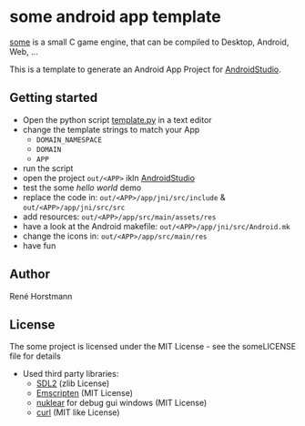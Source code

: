 # some android app template

[some](https://github.com/renehorstmann/some) is a small C game engine, that can be compiled to Desktop, Android, Web, ...

This is a template to generate an Android App Project for [AndroidStudio](https://developer.android.com/studio).

## Getting started

- Open the python script [template.py](template.py) in a text editor
- change the template strings to match your App	
	- `DOMAIN_NAMESPACE`
	- `DOMAIN`
	- `APP`
- run the script
- open the project `out/<APP>` ikln [AndroidStudio](https://developer.android.com/studio)
- test the some *hello world* demo
- replace the code in: `out/<APP>/app/jni/src/include` & `out/<APP>/app/jni/src/src`
- add resources: `out/<APP>/app/src/main/assets/res`
- have a look at the Android makefile: `out/<APP>/app/jni/src/Android.mk`
- change the icons in: `out/<APP>/app/src/main/res`
- have fun


## Author

René Horstmann

## License

The some project is licensed under the MIT License - see the someLICENSE file for details

- Used third party libraries:
    - [SDL2](https://www.libsdl.org/) (zlib License)
    - [Emscripten](emscripten.org) (MIT License)
    - [nuklear](https://github.com/Immediate-Mode-UI/Nuklear) for debug gui windows (MIT License)
    - [curl](https://curl.se/docs/copyright.html) (MIT like License)
